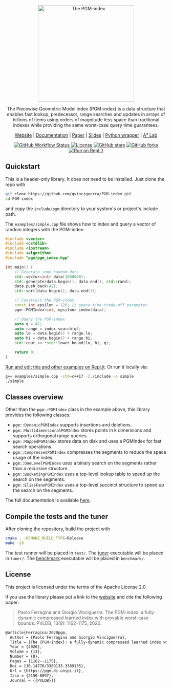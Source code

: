<p align="center">
  <img src="https://pgm.di.unipi.it/images/logo.svg" alt="The PGM-index" style="width: 300px">
</p>

<p align="center">The Piecewise Geometric Model index (PGM-index) is a data structure that enables fast lookup, predecessor, range searches and updates in arrays of billions of items using orders of magnitude less space than traditional indexes while providing the same worst-case query time guarantees.</p>

<p align="center">
    <a href="https://pgm.di.unipi.it/">Website</a>
    | <a href="https://pgm.di.unipi.it/docs">Documentation</a>
    | <a href="http://www.vldb.org/pvldb/vol13/p1162-ferragina.pdf">Paper</a>
    | <a href="https://pgm.di.unipi.it/slides-pgm-index-vldb.pdf">Slides</a>
    | <a href="https://github.com/gvinciguerra/PyGM">Python wrapper</a>
    | <a href="http://acube.di.unipi.it">A³ Lab</a>
</p>

<p align="center">
    <a href="https://github.com/gvinciguerra/PGM-index/actions?query=workflow%3Abuild"><img src="https://img.shields.io/github/actions/workflow/status/gvinciguerra/PGM-index/build.yml" alt="GitHub Workflow Status"></a>
    <a href="https://github.com/gvinciguerra/PGM-index/blob/master/LICENSE"><img src="https://img.shields.io/github/license/gvinciguerra/PGM-index" alt="License"></a>
    <a href="https://github.com/gvinciguerra/PGM-index/stargazers"><img src="https://img.shields.io/github/stars/gvinciguerra/PGM-index" alt="GitHub stars"></a>
    <a href="https://github.com/gvinciguerra/PGM-index/network/members"><img alt="GitHub forks" src="https://img.shields.io/github/forks/gvinciguerra/PGM-index"></a>
    <a href="https://repl.it/github/gvinciguerra/PGM-index"><img alt="Run on Repl.it" src="https://img.shields.io/badge/run-examples-667881?logo=repl.it&logoColor=white"></a>
</p>

## Quickstart

This is a header-only library. It does not need to be installed. Just clone the repo with

```bash
git clone https://github.com/gvinciguerra/PGM-index.git
cd PGM-index
```

and copy the `include/pgm` directory to your system's or project's include path.
                                                                          
The `examples/simple.cpp` file shows how to index and query a vector of random integers with the PGM-index: 

```cpp
#include <vector>
#include <cstdlib>
#include <iostream>
#include <algorithm>
#include "pgm/pgm_index.hpp"

int main() {
    // Generate some random data
    std::vector<int> data(1000000);
    std::generate(data.begin(), data.end(), std::rand);
    data.push_back(42);
    std::sort(data.begin(), data.end());

    // Construct the PGM-index
    const int epsilon = 128; // space-time trade-off parameter
    pgm::PGMIndex<int, epsilon> index(data);

    // Query the PGM-index
    auto q = 42;
    auto range = index.search(q);
    auto lo = data.begin() + range.lo;
    auto hi = data.begin() + range.hi;
    std::cout << *std::lower_bound(lo, hi, q);

    return 0;
}
```

[Run and edit this and other examples on Repl.it](https://repl.it/github/gvinciguerra/PGM-index). Or run it locally via:

```bash
g++ examples/simple.cpp -std=c++17 -I./include -o simple
./simple
```

## Classes overview

Other than the `pgm::PGMIndex` class in the example above, this library provides the following classes:

- `pgm::DynamicPGMIndex` supports insertions and deletions.
- `pgm::MultidimensionalPGMIndex` stores points in k dimensions and supports orthogonal range queries. 
- `pgm::MappedPGMIndex` stores data on disk and uses a PGMIndex for fast search operations.
- `pgm::CompressedPGMIndex` compresses the segments to reduce the space usage of the index.
- `pgm::OneLevelPGMIndex` uses a binary search on the segments rather than a recursive structure.
- `pgm::BucketingPGMIndex` uses a top-level lookup table to speed up the search on the segments. 
- `pgm::EliasFanoPGMIndex` uses a top-level succinct structure to speed up the search on the segments.

The full documentation is available [here](https://pgm.di.unipi.it/docs/).

## Compile the tests and the tuner

After cloning the repository, build the project with

```bash
cmake . -DCMAKE_BUILD_TYPE=Release
make -j8
```

The test runner will be placed in `test/`. The [tuner](https://pgm.di.unipi.it/docs/tuner/) executable will be placed in `tuner/`. The [benchmark](https://pgm.di.unipi.it/docs/benchmark/) executable will be placed in `benchmark/`.

## License

This project is licensed under the terms of the Apache License 2.0.

If you use the library please put a link to the [website](https://pgm.di.unipi.it) and cite the following paper:

> Paolo Ferragina and Giorgio Vinciguerra. The PGM-index: a fully-dynamic compressed learned index with provable worst-case bounds. PVLDB, 13(8): 1162-1175, 2020.

```tex
@article{Ferragina:2020pgm,
  Author = {Paolo Ferragina and Giorgio Vinciguerra},
  Title = {The {PGM-index}: a fully-dynamic compressed learned index with provable worst-case bounds},
  Year = {2020},
  Volume = {13},
  Number = {8},
  Pages = {1162--1175},
  Doi = {10.14778/3389133.3389135},
  Url = {https://pgm.di.unipi.it},
  Issn = {2150-8097},
  Journal = {{PVLDB}}}
```
